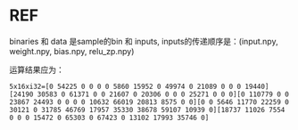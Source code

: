 # REF

binaries 和 data 是sample的bin 和 inputs, inputs的传递顺序是：(input.npy, weight.npy, bias.npy, relu_zp.npy)

运算结果应为：
```
5x16xi32=[0 54225 0 0 0 0 5860 15952 0 49974 0 21089 0 0 0 19440][24190 30583 0 61371 0 0 21607 0 20306 0 0 0 25271 0 0 0][0 110779 0 0 23867 24493 0 0 0 0 10632 66019 20813 8575 0 0][0 0 5646 11770 22259 0 30121 0 31785 46769 17957 35330 38678 59107 10939 0][18737 11026 7554 0 0 0 15472 0 65303 0 67423 0 13102 17993 35746 0]
```
